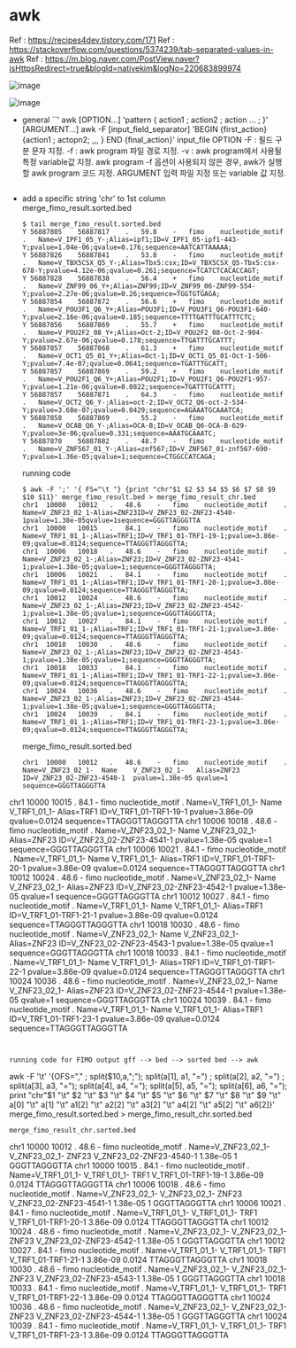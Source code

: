 # awk
Ref : https://recipes4dev.tistory.com/171
Ref : https://stackoverflow.com/questions/5374239/tab-separated-values-in-awk
Ref : https://m.blog.naver.com/PostView.naver?isHttpsRedirect=true&blogId=nativekim&logNo=220683899974

![image](https://user-images.githubusercontent.com/48517782/141683663-1dd3afc8-2631-4715-8b3a-99d1be3ec6f9.png)  

![image](https://user-images.githubusercontent.com/48517782/141683666-641e4467-5aa0-4a6c-8161-ef667e408c06.png)  

- general
  ``'
  awk [OPTION...] 'pattern { action1 ; action2 ; action ... ; }' [ARGUMENT...]
  awk -F [input_field_separator] 'BEGIN {first_action} {action1 ; actopn2; ,,, } END {final_action}' input_file
  OPTION
    -F        : 필드 구분 문자 지정.
    -f        : awk program 파일 경로 지정.
    -v        : awk program에서 사용될 특정 variable값 지정.
  awk program
    -f 옵션이 사용되지 않은 경우, awk가 실행할 awk program 코드 지정.
  ARGUMENT
    입력 파일 지정 또는 variable 값 지정.


  
  
  ```
- add a specific string 'chr' to 1st column  
  merge_fimo_result.sorted.bed  
  ```
  $ tail merge_fimo_result.sorted.bed
  Y	56887805	56887817	.	59.8	-	fimo	nucleotide_motif	.	Name=V_IPF1_05_Y-;Alias=ipf1;ID=V_IPF1_05-ipf1-443-Y;pvalue=1.04e-06;qvalue=0.176;sequence=AATCATTAAAAA;
  Y	56887826	56887841	.	53.8	-	fimo	nucleotide_motif	.	Name=V_TBX5CSX_Q5_Y-;Alias=Tbx5:csx;ID=V_TBX5CSX_Q5-Tbx5:csx-678-Y;pvalue=4.12e-06;qvalue=0.261;sequence=TCATCTCACACCAGT;
  Y	56887828	56887838	.	56.4	+	fimo	nucleotide_motif	.	Name=V_ZNF99_06_Y+;Alias=ZNF99;ID=V_ZNF99_06-ZNF99-554-Y;pvalue=2.27e-06;qvalue=0.26;sequence=TGGTGTGAGA;
  Y	56887854	56887872	.	56.6	+	fimo	nucleotide_motif	.	Name=V_POU3F1_Q6_Y+;Alias=POU3F1;ID=V_POU3F1_Q6-POU3F1-640-Y;pvalue=2.16e-06;qvalue=0.185;sequence=TTTTGATTTGCATTTCTC;
  Y	56887856	56887869	.	55.7	+	fimo	nucleotide_motif	.	Name=V_POU2F2_08_Y+;Alias=Oct-2;ID=V_POU2F2_08-Oct-2-904-Y;pvalue=2.67e-06;qvalue=0.178;sequence=TTGATTTGCATTT;
  Y	56887857	56887868	.	61.3	+	fimo	nucleotide_motif	.	Name=V_OCT1_Q5_01_Y+;Alias=Oct-1;ID=V_OCT1_Q5_01-Oct-1-506-Y;pvalue=7.4e-07;qvalue=0.0641;sequence=TGATTTGCATT;
  Y	56887857	56887869	.	59.2	+	fimo	nucleotide_motif	.	Name=V_POU2F1_Q6_Y+;Alias=POU2F1;ID=V_POU2F1_Q6-POU2F1-957-Y;pvalue=1.21e-06;qvalue=0.0822;sequence=TGATTTGCATTT;
  Y	56887857	56887871	.	64.3	-	fimo	nucleotide_motif	.	Name=V_OCT2_Q6_Y-;Alias=oct-2;ID=V_OCT2_Q6-oct-2-534-Y;pvalue=3.68e-07;qvalue=0.0429;sequence=AGAAATGCAAATCA;
  Y	56887858	56887869	.	55.2	-	fimo	nucleotide_motif	.	Name=V_OCAB_Q6_Y-;Alias=OCA-B;ID=V_OCAB_Q6-OCA-B-629-Y;pvalue=3e-06;qvalue=0.331;sequence=AAATGCAAATC;
  Y	56887870	56887882	.	48.7	-	fimo	nucleotide_motif	.	Name=V_ZNF567_01_Y-;Alias=znf567;ID=V_ZNF567_01-znf567-690-Y;pvalue=1.36e-05;qvalue=1;sequence=CTGGCCATCAGA;
  ```
  
  running code
  ```
  $ awk -F ';' '{ FS="\t "} {print "chr"$1 $2 $3 $4 $5 $6 $7 $8 $9 $10 $11}' merge_fimo_result.bed > merge_fimo_result_chr.bed
  chr1	10000	10012	.	48.6	-	fimo	nucleotide_motif	.	Name=V_ZNF23_02_1-Alias=ZNF23ID=V_ZNF23_02-ZNF23-4540-1pvalue=1.38e-05qvalue=1sequence=GGGTTAGGGTTA
  chr1	10000	10015	.	84.1	-	fimo	nucleotide_motif	.	Name=V_TRF1_01_1-;Alias=TRF1;ID=V_TRF1_01-TRF1-19-1;pvalue=3.86e-09;qvalue=0.0124;sequence=TTAGGGTTAGGGTTA;
  chr1	10006	10018	.	48.6	-	fimo	nucleotide_motif	.	Name=V_ZNF23_02_1-;Alias=ZNF23;ID=V_ZNF23_02-ZNF23-4541-1;pvalue=1.38e-05;qvalue=1;sequence=GGGTTAGGGTTA;
  chr1	10006	10021	.	84.1	-	fimo	nucleotide_motif	.	Name=V_TRF1_01_1-;Alias=TRF1;ID=V_TRF1_01-TRF1-20-1;pvalue=3.86e-09;qvalue=0.0124;sequence=TTAGGGTTAGGGTTA;
  chr1	10012	10024	.	48.6	-	fimo	nucleotide_motif	.	Name=V_ZNF23_02_1-;Alias=ZNF23;ID=V_ZNF23_02-ZNF23-4542-1;pvalue=1.38e-05;qvalue=1;sequence=GGGTTAGGGTTA;
  chr1	10012	10027	.	84.1	-	fimo	nucleotide_motif	.	Name=V_TRF1_01_1-;Alias=TRF1;ID=V_TRF1_01-TRF1-21-1;pvalue=3.86e-09;qvalue=0.0124;sequence=TTAGGGTTAGGGTTA;
  chr1	10018	10030	.	48.6	-	fimo	nucleotide_motif	.	Name=V_ZNF23_02_1-;Alias=ZNF23;ID=V_ZNF23_02-ZNF23-4543-1;pvalue=1.38e-05;qvalue=1;sequence=GGGTTAGGGTTA;
  chr1	10018	10033	.	84.1	-	fimo	nucleotide_motif	.	Name=V_TRF1_01_1-;Alias=TRF1;ID=V_TRF1_01-TRF1-22-1;pvalue=3.86e-09;qvalue=0.0124;sequence=TTAGGGTTAGGGTTA;
  chr1	10024	10036	.	48.6	-	fimo	nucleotide_motif	.	Name=V_ZNF23_02_1-;Alias=ZNF23;ID=V_ZNF23_02-ZNF23-4544-1;pvalue=1.38e-05;qvalue=1;sequence=GGGTTAGGGTTA;
  chr1	10024	10039	.	84.1	-	fimo	nucleotide_motif	.	Name=V_TRF1_01_1-;Alias=TRF1;ID=V_TRF1_01-TRF1-23-1;pvalue=3.86e-09;qvalue=0.0124;sequence=TTAGGGTTAGGGTTA;
  ```

  merge_fimo_result.sorted.bed
  ```
  chr1	10000	10012	.	48.6	-	fimo	nucleotide_motif	.		Name=V_ZNF23_02_1-	Name	V_ZNF23_02_1-	Alias=ZNF23	ID=V_ZNF23_02-ZNF23-4540-1	pvalue=1.38e-05	qvalue=1	sequence=GGGTTAGGGTTA
chr1	10000	10015	.	84.1	-	fimo	nucleotide_motif	.		Name=V_TRF1_01_1-	Name	V_TRF1_01_1-	Alias=TRF1	ID=V_TRF1_01-TRF1-19-1	pvalue=3.86e-09	qvalue=0.0124	sequence=TTAGGGTTAGGGTTA
chr1	10006	10018	.	48.6	-	fimo	nucleotide_motif	.		Name=V_ZNF23_02_1-	Name	V_ZNF23_02_1-	Alias=ZNF23	ID=V_ZNF23_02-ZNF23-4541-1	pvalue=1.38e-05	qvalue=1	sequence=GGGTTAGGGTTA
chr1	10006	10021	.	84.1	-	fimo	nucleotide_motif	.		Name=V_TRF1_01_1-	Name	V_TRF1_01_1-	Alias=TRF1	ID=V_TRF1_01-TRF1-20-1	pvalue=3.86e-09	qvalue=0.0124	sequence=TTAGGGTTAGGGTTA
chr1	10012	10024	.	48.6	-	fimo	nucleotide_motif	.		Name=V_ZNF23_02_1-	Name	V_ZNF23_02_1-	Alias=ZNF23	ID=V_ZNF23_02-ZNF23-4542-1	pvalue=1.38e-05	qvalue=1	sequence=GGGTTAGGGTTA
chr1	10012	10027	.	84.1	-	fimo	nucleotide_motif	.		Name=V_TRF1_01_1-	Name	V_TRF1_01_1-	Alias=TRF1	ID=V_TRF1_01-TRF1-21-1	pvalue=3.86e-09	qvalue=0.0124	sequence=TTAGGGTTAGGGTTA
chr1	10018	10030	.	48.6	-	fimo	nucleotide_motif	.		Name=V_ZNF23_02_1-	Name	V_ZNF23_02_1-	Alias=ZNF23	ID=V_ZNF23_02-ZNF23-4543-1	pvalue=1.38e-05	qvalue=1	sequence=GGGTTAGGGTTA
chr1	10018	10033	.	84.1	-	fimo	nucleotide_motif	.		Name=V_TRF1_01_1-	Name	V_TRF1_01_1-	Alias=TRF1	ID=V_TRF1_01-TRF1-22-1	pvalue=3.86e-09	qvalue=0.0124	sequence=TTAGGGTTAGGGTTA
chr1	10024	10036	.	48.6	-	fimo	nucleotide_motif	.		Name=V_ZNF23_02_1-	Name	V_ZNF23_02_1-	Alias=ZNF23	ID=V_ZNF23_02-ZNF23-4544-1	pvalue=1.38e-05	qvalue=1	sequence=GGGTTAGGGTTA
chr1	10024	10039	.	84.1	-	fimo	nucleotide_motif	.		Name=V_TRF1_01_1-	Name	V_TRF1_01_1-	Alias=TRF1	ID=V_TRF1_01-TRF1-23-1	pvalue=3.86e-09	qvalue=0.0124	sequence=TTAGGGTTAGGGTTA
  ```
  
  
  running code for FIMO output gff --> bed --> sorted bed --> awk
  ```
  awk -F '\t' '{OFS="," ; split($10,a,";"); split(a[1], a1, "=") ; split(a[2], a2, "=") ; split(a[3], a3, "="); split(a[4], a4, "="); split(a[5], a5, "="); split(a[6], a6, "="); print "chr"$1 "\t"  $2 "\t"  $3 "\t"  $4 "\t"  $5 "\t"  $6 "\t"  $7 "\t"  $8 "\t" $9 "\t"  a[0] "\t"  a[1] "\t"  a1[2] "\t" a2[2] "\t" a3[2] "\t" a4[2] "\t" a5[2] "\t" a6[2]}' merge_fimo_result.sorted.bed > merge_fimo_result_chr.sorted.bed
  ```
  merge_fimo_result_chr.sorted.bed
  ```
  chr1	10000	10012	.	48.6	-	fimo	nucleotide_motif	.		Name=V_ZNF23_02_1-	V_ZNF23_02_1-	ZNF23	V_ZNF23_02-ZNF23-4540-1	1.38e-05	1	GGGTTAGGGTTA
chr1	10000	10015	.	84.1	-	fimo	nucleotide_motif	.		Name=V_TRF1_01_1-	V_TRF1_01_1-	TRF1	V_TRF1_01-TRF1-19-1	3.86e-09	0.0124	TTAGGGTTAGGGTTA
chr1	10006	10018	.	48.6	-	fimo	nucleotide_motif	.		Name=V_ZNF23_02_1-	V_ZNF23_02_1-	ZNF23	V_ZNF23_02-ZNF23-4541-1	1.38e-05	1	GGGTTAGGGTTA
chr1	10006	10021	.	84.1	-	fimo	nucleotide_motif	.		Name=V_TRF1_01_1-	V_TRF1_01_1-	TRF1	V_TRF1_01-TRF1-20-1	3.86e-09	0.0124	TTAGGGTTAGGGTTA
chr1	10012	10024	.	48.6	-	fimo	nucleotide_motif	.		Name=V_ZNF23_02_1-	V_ZNF23_02_1-	ZNF23	V_ZNF23_02-ZNF23-4542-1	1.38e-05	1	GGGTTAGGGTTA
chr1	10012	10027	.	84.1	-	fimo	nucleotide_motif	.		Name=V_TRF1_01_1-	V_TRF1_01_1-	TRF1	V_TRF1_01-TRF1-21-1	3.86e-09	0.0124	TTAGGGTTAGGGTTA
chr1	10018	10030	.	48.6	-	fimo	nucleotide_motif	.		Name=V_ZNF23_02_1-	V_ZNF23_02_1-	ZNF23	V_ZNF23_02-ZNF23-4543-1	1.38e-05	1	GGGTTAGGGTTA
chr1	10018	10033	.	84.1	-	fimo	nucleotide_motif	.		Name=V_TRF1_01_1-	V_TRF1_01_1-	TRF1	V_TRF1_01-TRF1-22-1	3.86e-09	0.0124	TTAGGGTTAGGGTTA
chr1	10024	10036	.	48.6	-	fimo	nucleotide_motif	.		Name=V_ZNF23_02_1-	V_ZNF23_02_1-	ZNF23	V_ZNF23_02-ZNF23-4544-1	1.38e-05	1	GGGTTAGGGTTA
chr1	10024	10039	.	84.1	-	fimo	nucleotide_motif	.		Name=V_TRF1_01_1-	V_TRF1_01_1-	TRF1	V_TRF1_01-TRF1-23-1	3.86e-09	0.0124	TTAGGGTTAGGGTTA
  ```
